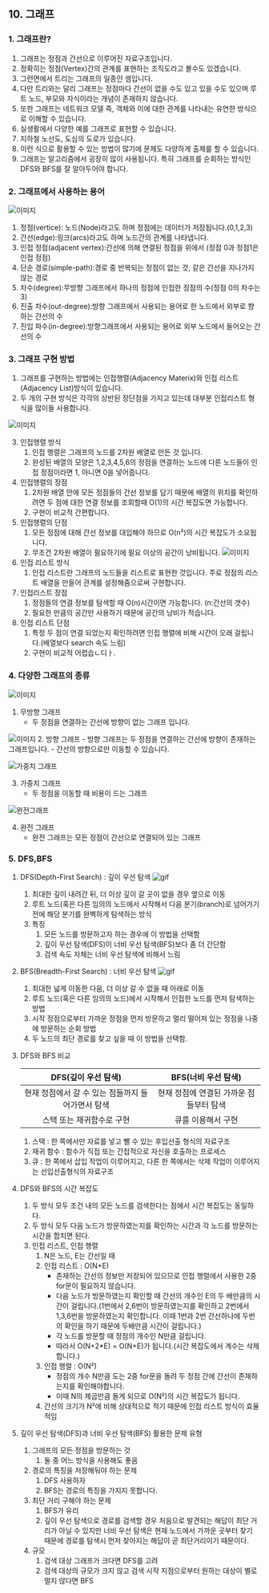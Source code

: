 ## 10. 그래프
### 1. 그래프란?
1. 그래프는 정점과 간선으로 이루어진 자료구조입니다.
2. 정확히는 정점(Vertex)간의 관계를 표현하는 조직도라고 볼수도 있겠습니다.
3. 그런면에서 트리는 그래프의 일종인 셈입니다.
4. 다만 트리와는 달리 그래프는 정점마다 간선이 없을 수도 있고 있을 수도 있으며 루트 노드, 부모와 자식이라는 개념이 존재하지 않습니다.
5. 또한 그래프는 네트워크 모델 즉, 객체와 이에 대한 관계를 나타내는 유연한 방식으로 이해할 수 있습니다.
6. 실생활에서 다양한 예를 그래프로 표현할 수 있습니다.
7. 지하철 노선도, 도심의 도로가 있습니다.
8. 이런 식으로 활용할 수 있는 방법이 많기에 문제도 다양하게 출제를 할 수 있습니다.
9. 그래프는 알고리즘에서 굉장히 많이 사용됩니다. 특히 그래프를 순회하는 방식인 DFS와 BFS를 잘 알아두어야 합니다.

### 2. 그래프에서 사용하는 용어
 ![이미지](https://img1.daumcdn.net/thumb/R1280x0/?scode=mtistory2&fname=https%3A%2F%2Fblog.kakaocdn.net%2Fdn%2FcjbjPd%2FbtqKgF6OzSD%2FU0a7BKCpfJlhx1iJzwsEy1%2Fimg.png)

 1. 정점(vertice): 노드(Node)라고도 하며 정점에는 데이터가 저장됩니다.(0,1,2,3)
 2. 간선(edge):링크(arcs)라고도 하며 노드간의 관계를 나타냅니다.
 3. 인접 정점(adjacent vertex):간선에 의해 연결된 정점을 위에서 (정점 0과 정점1은 인접 정점)
 4. 단순 경로(simple-path):경로 중 반복되는 정점이 없는 것, 같은 간선을 지나가지 않는 경로
 5. 차수(degree):무방향 그래프에서 하나의 정점에 인접한 정점의 수(정점 0의 차수는 3)
 6. 진출 차수(out-degree):방향 그래프에서 사용되는 용어로 한 노드에서 외부로 향하는 간선의 수
 7. 진입 파수(in-degree):방향그래프에서 사용되는 용어로 외부 노드에서 들어오는 간선의 수

 ### 3. 그래프 구현 방법
 1. 그래프를 구현하는 방법에는 인접행렬(Adjacency Materix)와 인접 리스트(Adjacency List)방식이 있습니다.
 2. 두 개의 구현 방식은 각각의 상반된 장단점을 가지고 있는데 대부분 인접리스트 형식을 많이들 사용합니다.
 
 ![이미지](https://img1.daumcdn.net/thumb/R1280x0/?scode=mtistory2&fname=https%3A%2F%2Fblog.kakaocdn.net%2Fdn%2F7RFhy%2FbtqKkOhoYiE%2FSE3IQP2q0g3xd34EQZkjM1%2Fimg.png)
 
 3. 인접행렬 방식
    1. 인접 행렬은 그래프의 노드를 2차원 배열로 만든 것 입니다.
    2. 완성된 배열의 모양은 1,2,3,4,5,6의 정점을 연결하는 노드에 다른 노드들이 인접 정점이라면 1, 아니면 0을 넣어줍니다.
4. 인접행렬의 장점
    1. 2차원 배열 안에 모든 정점들의 간선 정보를 담기 때문에 배열의 위치를 확인하려면 두 점에 대한 연결 정보를 조회할때 O(1)의 시간 복잡도면 가능합니다.
    2. 구현이 비교적 간편합니다.
5. 인접행렬의 단점
    1. 모든 정점에 대해 간선 정보를 대입해야 하므로 O(n²)의 시간 복잡도가 소요됩니다.
    2. 무조건 2차원 배열이 필요하기에 필요 이상의 공간이 낭비됩니다.
    ![이미지](https://img1.daumcdn.net/thumb/R1280x0/?scode=mtistory2&fname=https%3A%2F%2Fblog.kakaocdn.net%2Fdn%2FNlh1G%2FbtqKicb2Wub%2FsHWVSS6bn2FZdijEJVR2r1%2Fimg.png)
6. 인접 리스트 방식
    1. 인접 리스트란 그래프의 노드들을 리스트로 표현한 것입니다. 주로 정점의 리스트 배열을 만들어 관계를 설정해줌으로써 구현합니다.
7. 인접리스트 장점
    1. 정점들의 연결 정보를 탐색할 때 O(n)시간이면 가능합니다. (n:간선의 갯수)
    2. 필요한 만큼의 공간만 사용하기 때문에 공간의 낭비가 적습니다.
8. 인접 리스트 단점
    1. 특정 두 점이 연결 되었는지 확인하려면 인접 행렬에 비해 시간이 오래 걸립니다.(배열보다 search 속도 느림)
    2. 구현이 비교적 어렵습ㄴ디ㅏ.

### 4. 다양한 그래프의 종류
![이미지](https://img1.daumcdn.net/thumb/R1280x0/?scode=mtistory2&fname=https%3A%2F%2Fblog.kakaocdn.net%2Fdn%2F0ZsjG%2FbtqKjcbPzFp%2FEmai2Mc2IWMIAENKHr4Is1%2Fimg.png)
1. 무방향 그래프
    - 두 정점을 연결하는 간선에 방향이 없는 그래프 입니다.

![이미지](https://img1.daumcdn.net/thumb/R1280x0/?scode=mtistory2&fname=https%3A%2F%2Fblog.kakaocdn.net%2Fdn%2Fbvvxel%2FbtqKkPUXTtY%2FpsdErjeixg2KkpZWHc9NqK%2Fimg.png)
2. 방향 그래프
    - 방향 그래프는 두 정점을 연결하는 간선에 방향이 존재하는 그래프입니다.
    - 간선의 방향으로만 이동할 수 있습니다.

![가중치 그래프](https://img1.daumcdn.net/thumb/R1280x0/?scode=mtistory2&fname=https%3A%2F%2Fblog.kakaocdn.net%2Fdn%2FBVFRy%2FbtqKopgFBy3%2FSlXKIsNr2avTAKIyLnwuvk%2Fimg.png)

3. 가중치 그래프
    - 두 정점을 이동할 때 비용이 드는 그래프

![완전그래프](https://img1.daumcdn.net/thumb/R1280x0/?scode=mtistory2&fname=https%3A%2F%2Fblog.kakaocdn.net%2Fdn%2FmPtuW%2FbtqKqyqTexj%2FUDBayShMmL3p8LGDl25uR1%2Fimg.png)

4. 완전 그래프
    - 완전 그래프는 모든 정점이 간선으로 연결되어 있는 그래프

### 5. DFS,BFS
1. DFS(Depth-First Search) : 깊이 우선 탐색
    ![gif](https://k.kakaocdn.net/dn/xC9Vq/btqB8n5A25K/GyOf4iwqu8euOyhwtFuyj1/img.gif)
    1. 최대한 깊이 내려간 뒤, 더 이상 깊이 갈 곳이 없을 경우 옆으로 이동
    2. 루트 노드(혹은 다른 임의의 노드에서 시작해서 다음 분기(branch)로 넘어가기 전에 해당 분기를 완벽하게 탐색하는 방식
    3. 특징
        1. 모든 노드를 방문하고자 하는 경우에 이 방법을 선택함
        2. 깊이 우선 탐색(DFS)이 너비 우선 탐색(BFS)보다 좀 더 간단함
        3. 검색 속도 자체는 너비 우선 탐색에 비해서 느림

2. BFS(Breadth-First Search) : 너비 우선 탐색
    ![gif](https://k.kakaocdn.net/dn/c305k7/btqB5E2hI4r/ea7vFo08tkDYo4c8wkfVok/img.gif)
    1. 최대한 넓게 이동한 다음, 더 이상 갈 수 없을 때 아래로 이동
    2. 루트 노드(혹은 다른 임의의 노드)에서 시작해서 인접한 노드를 먼저 탐색하는 방법
    3. 시작 정점으로부터 가까운 정점을 먼저 방문하고 멀리 떨어져 있는 정점을 나중에 방문하는 순회 방법
    4. 두 노드의 최단 경로를 찾고 싶을 때 이 방법을 선택함.

3. DFS와 BFS 비교

    |DFS(깊이 우선 탐색)|BFS(너비 우선 탐색)|
    |:-:|:-:|
    |현재 정점에서 갈 수 있는 점들까지 들어가면서 탐색|현재 정점에 연결된 가까운 점들부터 탐색|
    |스택 또는 재귀함수로 구현|큐를 이용해서 구현| 

    1. 스택 : 한 쪽에서만 자료를 넣고 뺄 수 있는 후입선출 형식의 자료구조
    2. 재귀 함수 : 함수가 직접 또는 간접적으로 자신을 호출하는 프로세스
    3. 큐 : 한 쪽에서 삽입 작업이 이루어지고, 다른 한 쪽에서는 삭제 작업이 이루어지는 선입선출형식의 자료구조

4. DFS와 BFS의 시간 복잡도
    1. 두 방식 모두 조건 내의 모든 노드를 검색한다는 점에서 시간 복잡도는 동일하다.
    2. 두 방식 모두 다음 노드가 방문하였는지를 확인하는 시간과 각 노드를 방문하는 시간을 합치면 된다.
    3. 인접 리스트, 인접 행렬
        1. N은 노드, E는 간선일 때
        2. 인접 리스트 : O(N+E)
            - 존재하는 간선의 정보만 저장되어 있으므로 인접 행렬에서 사용한 2중 for문이 필요하지 않습니다. 
            - 다음 노드가 방문하였는지 확인할 때 간선의 개수인 E의 두 배만큼의 시간이 걸립니다.(1번에서 2,6번이 방문하였는지를 확인하고 2번에서 1,3,6번을 방문하였는지 확인합니다. 이때 1번과 2번 간선하나에 두번의 확인을 하기 때문에 두배만큼 시간이 걸립니다.)
            - 각 노드를 방문할 때 정점의 개수인 N만큼 걸립니다.
            - 따라서 O(N+2*E) = O(N+E)가 됩니다.(시간 복잡도에서 계수는 삭제합니다.)
        3. 인접 행렬 : O(N²)
            - 정점의 개수 N만큼 도는 2중 for문을 돌려 두 정점 간에 간선이 존재하는지를 확인해야합니다.
            - 이때 N의 제곱만큼 돌게 되므로 O(N²)의 시간 복잡도가 됩니다.
        4. 간선의 크기가 N²에 비해 상대적으로 적기 때문에 인접 리스트 방식이 효율적임
5. 깊이 우선 탐색(DFS)과 너비 우선 탐색(BFS) 활용한 문제 유형
    1. 그래프의 모든 정점을 방문하는 것
        1. 둘 중 어느 방식을 사용해도 좋음
    2. 경로의 특징을 저장해둬야 하는 문제
        1. DFS 사용하자
        2. BFS는 경로의 특징을 가지지 못합니다.
    3. 최단 거리 구해야 하는 문제
        1. BFS가 유리
        2. 깊이 우선 탐색으로 경로를 검색할 경우 처음으로 발견되는 해답이 최단 거리가 아닐 수 있지만 너비 우선 탐색은 현재 노드에서 가까운 곳부터 찾기 때문에 경로를 탐색시 먼저 찾아지는 해답이 곧 최단거리이기 때문이다.
    4. 규모
        1. 검색 대상 그래프가 크다면 DFS를 고려
        2. 검색 대상의 규모가 크지 않고 검색 시작 지점으로부터 원하는 대상이 별로 멀지 않다면 BFS